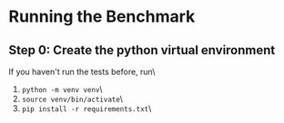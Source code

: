 # Running the Benchmark

## Step 0: Create the python virtual environment
If you haven't run the tests before, run\
1. ```python -m venv venv```\
2. ```source venv/bin/activate```\
3. ```pip install -r requirements.txt```\

